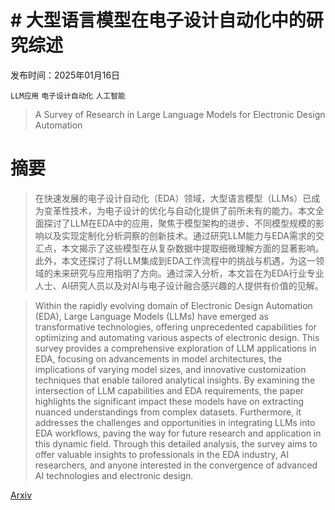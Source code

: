 # # 大型语言模型在电子设计自动化中的研究综述

发布时间：2025年01月16日

`LLM应用` `电子设计自动化` `人工智能`

> A Survey of Research in Large Language Models for Electronic Design Automation

# 摘要

> 在快速发展的电子设计自动化（EDA）领域，大型语言模型（LLMs）已成为变革性技术，为电子设计的优化与自动化提供了前所未有的能力。本文全面探讨了LLM在EDA中的应用，聚焦于模型架构的进步、不同模型规模的影响以及实现定制化分析洞察的创新技术。通过研究LLM能力与EDA需求的交汇点，本文揭示了这些模型在从复杂数据中提取细微理解方面的显著影响。此外，本文还探讨了将LLM集成到EDA工作流程中的挑战与机遇，为这一领域的未来研究与应用指明了方向。通过深入分析，本文旨在为EDA行业专业人士、AI研究人员以及对AI与电子设计融合感兴趣的人提供有价值的见解。

> Within the rapidly evolving domain of Electronic Design Automation (EDA), Large Language Models (LLMs) have emerged as transformative technologies, offering unprecedented capabilities for optimizing and automating various aspects of electronic design. This survey provides a comprehensive exploration of LLM applications in EDA, focusing on advancements in model architectures, the implications of varying model sizes, and innovative customization techniques that enable tailored analytical insights. By examining the intersection of LLM capabilities and EDA requirements, the paper highlights the significant impact these models have on extracting nuanced understandings from complex datasets. Furthermore, it addresses the challenges and opportunities in integrating LLMs into EDA workflows, paving the way for future research and application in this dynamic field. Through this detailed analysis, the survey aims to offer valuable insights to professionals in the EDA industry, AI researchers, and anyone interested in the convergence of advanced AI technologies and electronic design.

[Arxiv](https://arxiv.org/abs/2501.09655)